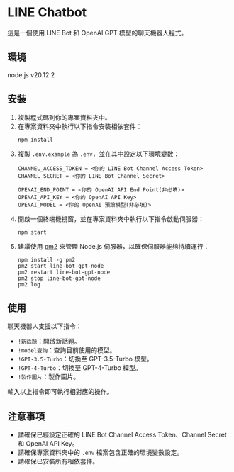 # LINE Chatbot

這是一個使用 LINE Bot 和 OpenAI GPT 模型的聊天機器人程式。

## 環境
node.js v20.12.2

## 安裝

1. 複製程式碼到你的專案資料夾中。
2. 在專案資料夾中執行以下指令安裝相依套件：
   ```
   npm install
   ```
3. 複製 `.env.example` 為 `.env`，並在其中設定以下環境變數：
   ```
   CHANNEL_ACCESS_TOKEN = <你的 LINE Bot Channel Access Token>
   CHANNEL_SECRET = <你的 LINE Bot Channel Secret>

   OPENAI_END_POINT = <你的 OpenAI API End Point(非必填)>
   OPENAI_API_KEY = <你的 OpenAI API Key>
   OPENAI_MODEL = <你的 OpenAI 預設模型(非必填)>
   ```
4. 開啟一個終端機視窗，並在專案資料夾中執行以下指令啟動伺服器：
   ```
   npm start
   ```
5. 建議使用 [pm2](https://www.npmjs.com/package/pm2) 來管理 Node.js 伺服器，以確保伺服器能夠持續運行：
   ```
   npm install -g pm2
   pm2 start line-bot-gpt-node
   pm2 restart line-bot-gpt-node
   pm2 stop line-bot-gpt-node
   pm2 log
   ```


## 使用

聊天機器人支援以下指令：

- `!新話題`：開啟新話題。
- `!model查詢`：查詢目前使用的模型。
- `!GPT-3.5-Turbo`：切換至 GPT-3.5-Turbo 模型。
- `!GPT-4-Turbo`：切換至 GPT-4-Turbo 模型。
- `!製作圖片`：製作圖片。

輸入以上指令即可執行相對應的操作。

## 注意事項

- 請確保已經設定正確的 LINE Bot Channel Access Token、Channel Secret 和 OpenAI API Key。
- 請確保專案資料夾中的 `.env` 檔案包含正確的環境變數設定。
- 請確保已安裝所有相依套件。